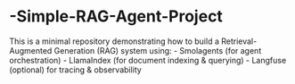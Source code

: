 # -Simple-RAG-Agent-Project
This is a minimal repository demonstrating how to build a Retrieval-Augmented Generation (RAG) system using: - Smolagents (for agent orchestration) - LlamaIndex (for document indexing &amp; querying) - Langfuse (optional) for tracing &amp; observability
